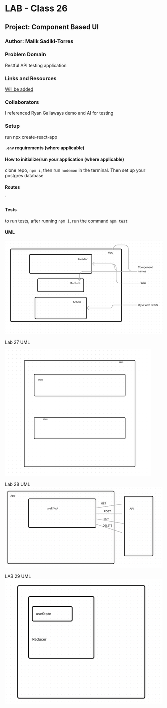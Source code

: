 # LAB - Class 26

## Project: Component Based UI

### Author: Malik Sadiki-Torres

### Problem Domain

Restful API testing application

### Links and Resources

[Will be added]()

### Collaborators
I referenced Ryan Gallaways demo and AI for testing

### Setup

run npx create-react-app

#### `.env` requirements (where applicable)




#### How to initialize/run your application (where applicable)

clone repo, `npm i`, then run `nodemon` in the terminal. Then set up your postgres database

#### Routes
`

#### Tests

to run tests, after running `npm i`, run the command `npm test`

#### UML

![UML image](./assets/uml.png)


Lab 27 UML

![UML image](./assets/27uml.png)

Lab 28 UML
![UML image](./assets/28uml.png)


LAB 29 UML
![UML image](./assets/lab29.png)
